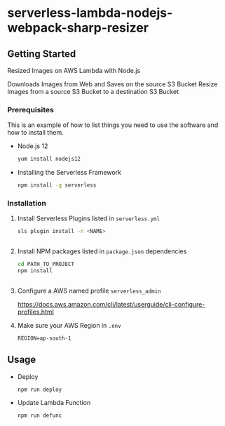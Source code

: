  # serverless-lambda-nodejs-webpack-sharp-resizer
 
## Getting Started

Resized Images on AWS Lambda with Node.js

Downloads Images from Web and Saves on the source S3 Bucket
Resize Images from a source S3 Bucket to a destination S3 Bucket

### Prerequisites

This is an example of how to list things you need to use the software and how to install them.
* Node.js 12
  ```sh
  yum install nodejs12
  
* Installing the Serverless Framework
  ```sh
  npm install -g serverless

### Installation

1. Install Serverless Plugins listed in `serverless.yml`
   ```sh
   sls plugin install -n <NAME>
  
2. Install NPM packages listed in `package.json` dependencies
   ```sh
   cd PATH_TO_PROJECT
   npm install
  
3. Configure a AWS named profile `serverless_admin`

   https://docs.aws.amazon.com/cli/latest/userguide/cli-configure-profiles.html
  
4. Make sure your AWS Region in `.env`
   ```
   REGION=ap-south-1

<!-- USAGE EXAMPLES -->
## Usage

* Deploy
  ```sh
  npm run deploy

* Update Lambda Function
  ```sh
  npm run defunc

